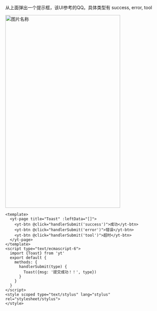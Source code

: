 从上面弹出一个提示框，该UI参考的QQ。具体类型有 success, error, tool

<img src="/docs/assets/toast-service.gif" width = "360" height = "602" alt="图片名称" align=center />

```vue
<template>
  <yt-page title="Toast" :leftData="[]">
    <yt-btn @click="handlerSubmit('success')">成功</yt-btn>
    <yt-btn @click="handlerSubmit('error')">错误</yt-btn>
    <yt-btn @click="handlerSubmit('tool')">超时</yt-btn>
  </yt-page>
</template>
<script type="text/ecmascript-6">
  import {Toast} from 'yt'
  export default {
    methods: {
      handlerSubmit(type) {
        Toast({msg: '提交成功！！', type})
      }
    }
  }
</script>
<style scoped type="text/stylus" lang="stylus" rel="stylesheet/stylus">
</style>
```
